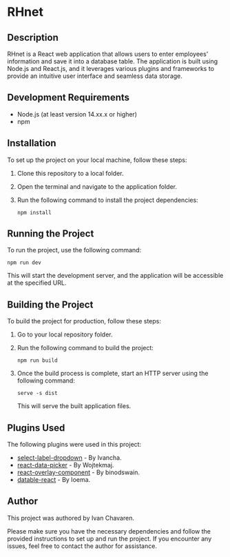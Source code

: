 
# RHnet

## Description

RHnet is a React web application that allows users to enter employees' information and save it into a database table. The application is built using Node.js and React.js, and it leverages various plugins and frameworks to provide an intuitive user interface and seamless data storage.

## Development Requirements

- Node.js (at least version 14.xx.x or higher)
- npm

## Installation

To set up the project on your local machine, follow these steps:

1. Clone this repository to a local folder.
2. Open the terminal and navigate to the application folder.
3. Run the following command to install the project dependencies:

   ```
   npm install
   ```

## Running the Project

To run the project, use the following command:

```
npm run dev
```

This will start the development server, and the application will be accessible at the specified URL.

## Building the Project

To build the project for production, follow these steps:

1. Go to your local repository folder.
2. Run the following command to build the project:

   ```
   npm run build
   ```

3. Once the build process is complete, start an HTTP server using the following command:

   ```
   serve -s dist
   ```

   This will serve the built application files.

## Plugins Used

The following plugins were used in this project:

- [select-label-dropdown](https://www.npmjs.com/package/select-label-dropdown) - By Ivancha.
- [react-data-picker](https://www.npmjs.com/package/react-date-picker) - By Wojtekmaj.
- [react-overlay-component](https://www.npmjs.com/package/react-overlay-component) - By binodswain.
- [datable-react](https://www.npmjs.com/package/datable-react) - By Ioema.

## Author

This project was authored by Ivan Chavaren.

Please make sure you have the necessary dependencies and follow the provided instructions to set up and run the project. If you encounter any issues, feel free to contact the author for assistance.

